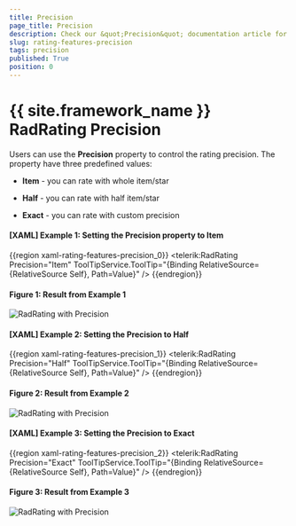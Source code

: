 ```yaml
---
title: Precision
page_title: Precision
description: Check our &quot;Precision&quot; documentation article for the RadRating {{ site.framework_name }} control.
slug: rating-features-precision
tags: precision
published: True
position: 0
---
```


# {{ site.framework_name }} RadRating Precision

Users can use the __Precision__ property to control the rating precision. The property have three predefined values: 

* __Item__ - you can rate with whole item/star 

* __Half__ - you can rate with half item/star 

* __Exact__ - you can rate with custom precision 

#### __[XAML] Example 1: Setting the Precision property to Item__
{{region xaml-rating-features-precision_0}}
	<telerik:RadRating Precision="Item"
	                   ToolTipService.ToolTip="{Binding RelativeSource={RelativeSource Self}, Path=Value}" />
{{endregion}}

#### __Figure 1: Result from Example 1__
![RadRating with Precision](images/rating_precision_item.png)

#### __[XAML] Example 2: Setting the Precision to Half__
{{region xaml-rating-features-precision_1}}
	<telerik:RadRating Precision="Half"
	                   ToolTipService.ToolTip="{Binding RelativeSource={RelativeSource Self}, Path=Value}" />
{{endregion}}

#### __Figure 2: Result from Example 2__
![RadRating with Precision](images/rating_precision_half.png)

#### __[XAML] Example 3: Setting the Precision to Exact__
{{region xaml-rating-features-precision_2}}
	<telerik:RadRating Precision="Exact"
	                   ToolTipService.ToolTip="{Binding RelativeSource={RelativeSource Self}, Path=Value}" />
{{endregion}}

#### __Figure 3: Result from Example 3__
![RadRating with Precision](images/rating_precision_exact.png)